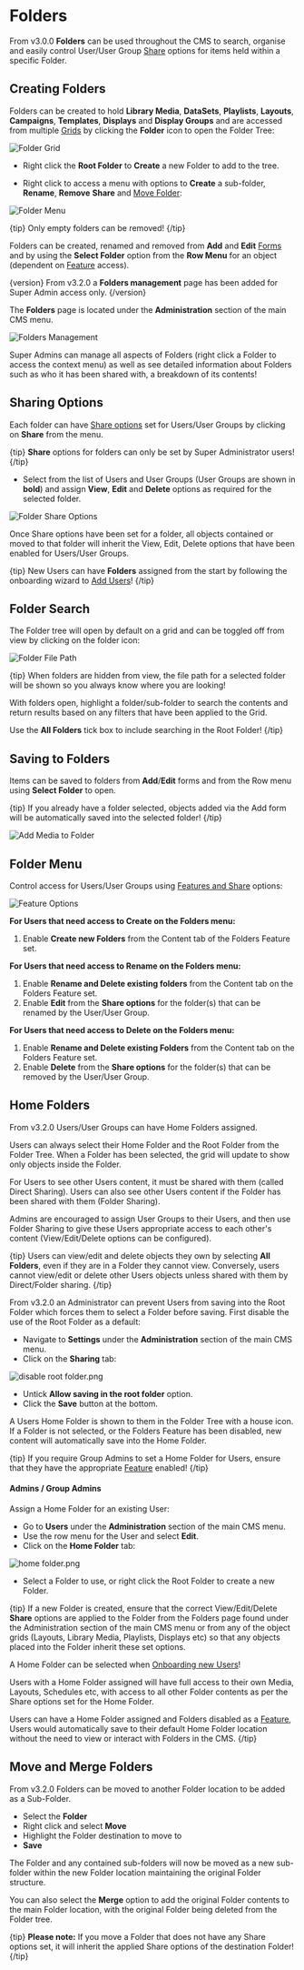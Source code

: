 <!--toc=tour-->

# Folders

From v3.0.0 **Folders** can be used throughout the CMS to search, organise and easily control User/User Group [Share](users_features_and_sharing.html) options for items held within a specific Folder.

## Creating Folders

Folders can be created to hold **Library Media**, **DataSets**, **Playlists**, **Layouts**, **Campaigns**, **Templates**, **Displays** and **Display Groups** and are accessed from multiple [Grids](tour_grids.html) by clicking the **Folder** icon to open the Folder Tree:

![Folder Grid](img/v3_tour_folders_grid.png)

- Right click the **Root Folder** to **Create** a new Folder to add to the tree.


-  Right click to access a menu with options to **Create** a sub-folder, **Rename**, **Remove** **Share** and [Move Folder](/manual/en/tour_folders.html#move_and_merge_folders):

![Folder Menu](img/v3_tour_folders_menu.png)

{tip}
Only empty folders can be removed! 
{/tip}

Folders can be created, renamed and removed from **Add** and **Edit** [Forms](tour_forms.html) and by using the **Select Folder** option from the **Row Menu** for an object (dependent on [Feature](users_features_and_sharing.html) access).

{version}
From v3.2.0 a **Folders management** page has been added for Super Admin access only. 
{/version}

The **Folders** page is located under the **Administration** section of the main CMS menu. 

![Folders Management](img/users_folders_management_page.png)



Super Admins can manage all aspects of Folders (right click a Folder to access the context menu) as well as see detailed information about Folders such as who it has been shared with,  a breakdown of its contents!

## Sharing Options

Each folder can have [Share options](users_features_and_sharing.html) set for Users/User Groups by clicking on **Share** from the menu.

{tip}
**Share** options for folders can only be set by Super Administrator users!
{/tip}

- Select from the list of Users and User Groups (User Groups are shown in **bold**) and assign **View**, **Edit** and **Delete** options as required for the selected folder.


![Folder Share Options](img/v3_tour_folder_share.png)

Once Share options have been set for a folder, all objects contained or moved to that folder will inherit the View, Edit, Delete options that  have been enabled for Users/User Groups.

{tip} 
New Users can have **Folders** assigned from the start by following the onboarding wizard to [Add Users](users_administration.html)!
{/tip}

## Folder Search

The Folder tree will open by default on a grid and can be toggled off from view by clicking on the folder icon:

![Folder File Path](img/v3_tour_folder_file_path.png)

{tip} 
When folders are hidden from view, the file path for a selected folder will be shown so you always know where you are looking!

With folders open, highlight a folder/sub-folder to search the contents and return results based on any filters that have been applied to the Grid. 

Use the **All Folders** tick box to include searching in the Root Folder!
{/tip}


## Saving to Folders

Items can be saved to folders from **Add**/**Edit** forms and from the Row menu using **Select Folder** to open.

{tip}
If you already have a folder selected, objects added via the Add form will be automatically saved into the selected folder!
{/tip}

![Add Media to Folder](img/v3_tour_add_media_to_folder.png)

## Folder Menu 
Control access for Users/User Groups using [Features and Share](users_features_and_sharing.html) options:

![Feature Options](img/v3_tour_folders_feature_options.png)

**For Users that need access to Create on the Folders menu:**
1. Enable **Create new Folders** from the Content tab of the Folders Feature set.

 **For Users that need access to Rename on the Folders menu:**
1. Enable **Rename and Delete existing folders** from the Content tab on the Folders Feature set.
2. Enable **Edit** from the **Share options** for the folder(s) that can be renamed by the User/User Group.

**For Users that need access to Delete on the Folders menu:**
1. Enable **Rename and Delete existing Folders** from the Content tab on the Folders Feature set.
2. Enable **Delete** from the **Share options** for the folder(s) that can be removed by the User/User Group.



## Home Folders

From v3.2.0 Users/User Groups can have Home Folders assigned.

Users can always select their Home Folder and the Root Folder from the Folder Tree. When a Folder has been selected, the grid will update to show only objects inside the Folder.

For Users to see other Users content, it must be shared with them (called Direct Sharing). Users can also see other Users content if the Folder has been shared with them (Folder Sharing).

Admins are encouraged to assign User Groups to their Users, and then use Folder Sharing to give these Users appropriate access to each other's content (View/Edit/Delete options can be configured).

{tip}
Users can view/edit and delete objects they own by selecting **All Folders**, even if they are in a Folder they cannot view.
Conversely, users cannot view/edit or delete other Users objects unless shared with them by Direct/Folder sharing.
{/tip}

From v3.2.0 an Administrator can prevent Users from saving into the Root Folder which forces them to select a Folder before saving.
First disable the use of the Root Folder as a default:

- Navigate to **Settings** under the **Administration** section of the main CMS menu.
- Click on the **Sharing** tab:

![disable root folder.png](img/tour_folders_disable_root.png)

- Untick **Allow saving in the root folder** option.
- Click the **Save** button at the bottom.

A Users Home Folder is shown to them in the Folder Tree with a house icon. If a Folder is not selected, or the Folders Feature has been disabled, new content will automatically save into the Home Folder.

{tip}
If you require Group Admins to set a Home Folder for Users, ensure that they have the appropriate [Feature](/manual/en/users_features_and_sharing) enabled!
{/tip}

#### Admins / Group Admins

Assign a Home Folder for an existing User:

- Go to **Users** under the **Administration** section of the main CMS menu. 
- Use the row menu for the User and select **Edit**.
- Click on the **Home Folder** tab:

![home folder.png](img/tour_folders_default_folder.png)

- Select a Folder to use, or right click the Root Folder to create a new Folder.


{tip}
If a new Folder is created, ensure that the correct View/Edit/Delete **Share** options are applied to the Folder from the Folders page found under the Administration section of the main CMS menu or from any of the object grids (Layouts, Library Media, Playlists, Displays etc) so that any objects placed into the Folder inherit these set options. 

A Home Folder can be selected when [Onboarding new Users](/manual/en/users_administration)!

Users with a Home Folder assigned will have full access to their own Media, Layouts, Schedules etc, with access to all other Folder contents as per the Share options set for the Home Folder.

Users can have a Home Folder assigned and Folders disabled as a [Feature](/manual/en/users_features_and_sharing.html), Users would automatically save to their default Home Folder location without the need to view or interact with Folders in the CMS.
{/tip}

## Move and Merge Folders

From v3.2.0 Folders can be moved to another Folder location to be added as a Sub-Folder.

- Select the **Folder**
- Right click and select **Move**
- Highlight the Folder destination to move to
- **Save**

The Folder and any contained sub-folders will now be moved as a new sub-folder within the new Folder location maintaining the original Folder structure.

You can also select the **Merge** option to add the original Folder contents to the main Folder location, with the original Folder being deleted from the Folder tree.

{tip}
**Please note:** If you move a Folder that does not have any Share options set, it will inherit the applied Share options of the destination Folder!
{/tip}